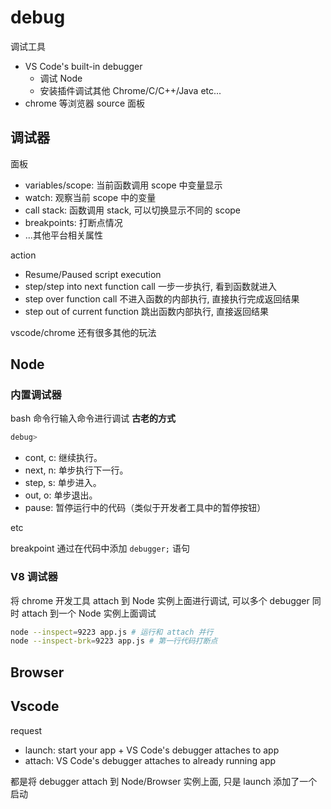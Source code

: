 # debug

调试工具

- VS Code's built-in debugger
  - 调试 Node
  - 安装插件调试其他 Chrome/C/C++/Java etc...
- chrome 等浏览器 source 面板

## 调试器

面板

- variables/scope: 当前函数调用 scope 中变量显示
- watch: 观察当前 scope 中的变量
- call stack: 函数调用 stack, 可以切换显示不同的 scope
- breakpoints: 打断点情况
- ...其他平台相关属性

action

- Resume/Paused script execution
- step/step into next function call 一步一步执行, 看到函数就进入
- step over function call 不进入函数的内部执行, 直接执行完成返回结果
- step out of current function 跳出函数内部执行, 直接返回结果

vscode/chrome 还有很多其他的玩法

## Node

### 内置调试器

bash 命令行输入命令进行调试 **古老的方式**

```bash
debug>
```

- cont, c: 继续执行。
- next, n: 单步执行下一行。
- step, s: 单步进入。
- out, o: 单步退出。
- pause: 暂停运行中的代码（类似于开发者工具中的暂停按钮）

etc

breakpoint 通过在代码中添加 `debugger;` 语句

### V8 调试器

将 chrome 开发工具 attach 到 Node 实例上面进行调试, 可以多个 debugger 同时 attach 到一个 Node 实例上面调试

```bash
node --inspect=9223 app.js # 运行和 attach 并行
node --inspect-brk=9223 app.js # 第一行代码打断点
```

## Browser

## Vscode

request

- launch: start your app + VS Code's debugger attaches to app
- attach: VS Code's debugger attaches to already running app

都是将 debugger attach 到 Node/Browser 实例上面, 只是 launch 添加了一个启动
